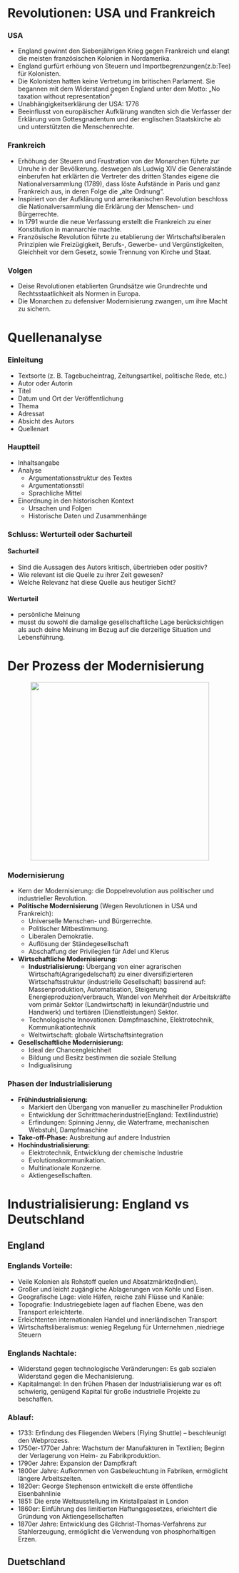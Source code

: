 # Revolutionen: USA und Frankreich
### USA
- England gewinnt den Siebenjährigen Krieg gegen Frankreich und elangt die meisten französischen Kolonien in Nordamerika.
-  England gurfürt erhöung von Steuern und Importbegrenzungen(z.b:Tee) für Kolonisten.
-  Die Kolonisten hatten keine Vertretung im britischen Parlament. Sie begannen mit dem Widerstand gegen England unter dem Motto: „No taxation without representation“
- Unabhängigkeitserklärung der USA: 1776
- Beeinflusst von europäischer Aufklärung wandten sich die Verfasser der Erklärung vom Gottesgnadentum und der englischen Staatskirche ab und unterstützten die Menschenrechte.
### Frankreich
- Erhöhung der Steuern und Frustration von der Monarchen führte zur Unruhe in der Bevölkerung. deswegen als Ludwig XIV die Generalstände einberufen hat erklärten die Vertreter des dritten Standes eigene die Nationalversammlung (1789), dass löste Aufstände in Paris und ganz Frankreich aus, in deren Folge die „alte Ordnung“.
- Inspiriert von der Aufklärung und amerikanischen Revolution beschloss die Nationalversammlung die Erklärung der Menschen- und Bürgerrechte.
- In 1791 wurde die neue Verfassung erstellt die Frankreich zu einer Konstitution in mannarchie machte.
- Französische Revolution führte zu etablierung der Wirtschaftsliberalen Prinzipien wie Freizügigkeit, Berufs-, Gewerbe- und Vergünstigkeiten, Gleichheit vor dem Gesetz, sowie Trennung von Kirche und Staat.
### Volgen
- Deise Revolutionen etablierten Grundsätze wie Grundrechte und Rechtsstaatlichkeit als Normen in Europa.
- Die Monarchen zu defensiver Modernisierung zwangen, um ihre Macht zu sichern.
# Quellenanalyse
### Einleitung
- Textsorte (z. B. Tagebucheintrag, Zeitungsartikel, politische Rede, etc.)
- Autor oder Autorin
- Titel 
- Datum und Ort der Veröffentlichung
- Thema 
- Adressat
- Absicht des Autors
- Quellenart
### Hauptteil
- Inhaltsangabe
- Analyse
	-  Argumentationsstruktur des Textes
	-  Argumentationsstil
	-  Sprachliche Mittel
- Einordnung in den historischen Kontext
	- Ursachen und Folgen
	- Historische Daten und Zusammenhänge
### Schluss: Werturteil oder Sachurteil
#### Sachurteil
- Sind die Aussagen des Autors kritisch, übertrieben oder positiv?
- Wie relevant ist die Quelle zu ihrer Zeit gewesen?
- Welche Relevanz hat diese Quelle aus heutiger Sicht?
#### Werturteil
- persönliche Meinung
-  musst du sowohl die damalige gesellschaftliche Lage berücksichtigen als auch deine Meinung im Bezug auf die derzeitige Situation und Lebensführung.

# Der Prozess der Modernisierung
<p align="center"><img src=":/b2d03e92ee75481a98fd30837be5fa51" width="400" /></p>

### Modernisierung
- Kern der Modernisierung: die Doppelrevolution aus politischer und industrieller Revolution.
- **Politische Modernisierung** (Wegen Revolutionen in USA und Frankreich):
	- Universelle Menschen- und Bürgerrechte.
	- Politischer Mitbestimmung.
	- Liberalen Demokratie.
	- Auflösung der Ständegesellschaft
	- Abschaffung der Privilegien für Adel und Klerus
- **Wirtschaftliche Modernisierung:**
	- **Industrialisierung:** Übergang von einer agrarischen Wirtschaft(Agrarigedelschaft) zu einer diversifizierteren Wirtschaftsstruktur (industrielle Gesellschaft) bassirend auf: Massenproduktion, Automatisation, Steigerung Energieproduzion/verbrauch, Wandel von Mehrheit der Arbeitskräfte vom primär Sektor (Landwirtschaft) in Iekundär(Industrie und Handwerk) und tertiären (Dienstleistungen) Sektor.
	- Technologische Innovationen: Dampfmaschine, Elektrotechnik, Kommunikationtechnik
	-  Weltwirtschaft: globale Wirtschaftsintegration
- **Gesellschaftliche Modernisierung:**
	- Ideal der Chancengleichheit
	- Bildung und Besitz bestimmen die soziale Stellung
	- Indigualisirung
### Phasen der Industrialisierung
-  **Frühindustrialisierung:**
	-  Markiert den Übergang von manueller zu maschineller Produktion
	-  Entwicklung der Schrittmacherindustrie(England: Textilindustrie)
	-  Erfindungen: Spinning Jenny, die Waterframe, mechanischen Webstuhl, Dampfmaschine
- **Take-off-Phase:** Ausbreitung auf andere Industrien
- **Hochindustrialisierung:**
	- Elektrotechnik, Entwicklung der chemische Industrie
	- Evolutionskommunikation.
	- Multinationale Konzerne.
	- Aktiengesellschaften.

# Industrialisierung: England vs Deutschland
## England

###  Englands Vorteile:
- Veile Kolonien als Rohstoff quelen und Absatzmärkte(Indien).
- Großer und leicht zugängliche Ablagerungen von Kohle und Eisen.
- Geografische Lage: viele Häfen, reiche zahl Flüsse und Kanäle:
- Topografie: Industriegebiete lagen auf flachen Ebene, was den Transport erleichterte.
- Erleichtenten internationalen Handel und innerländischen Transport
- Wirtschaftsliberalismus: wenieg Regelung für Unternehmen ,niedriege Steuern
###  Englands Nachtale:
- Widerstand gegen technologische Veränderungen: Es gab sozialen Widerstand gegen die Mechanisierung.
- Kapitalmangel: In den frühen Phasen der Industrialisierung war es oft schwierig, genügend Kapital für große industrielle Projekte zu beschaffen.
### Ablauf:	
- 1733: Erfindung des Fliegenden Webers (Flying Shuttle) – beschleunigt den Webprozess.
- 1750er-1770er Jahre: Wachstum der Manufakturen in Textilien; Beginn der Verlagerung von Heim- zu Fabrikproduktion.
- 1790er Jahre: Expansion der Dampfkraft
- 1800er Jahre: Aufkommen von Gasbeleuchtung in Fabriken, ermöglicht längere Arbeitszeiten.
- 1820er: George Stephenson entwickelt die erste öffentliche Eisenbahnlinie
- 1851: Die erste Weltausstellung im Kristallpalast in London
- 1860er: Einführung des limitierten Haftungsgesetzes, erleichtert die Gründung von Aktiengesellschaften
- 1870er Jahre: Entwicklung des Gilchrist-Thomas-Verfahrens zur Stahlerzeugung, ermöglicht die Verwendung von phosphorhaltigen Erzen.
## Duetschland

